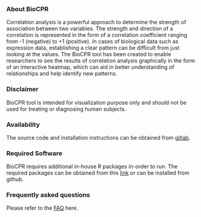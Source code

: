 ### About BioCPR

Correlation analysis is a powerful approach to determine the strength of association between two variables. The strength and direction of a correlation is represented in the form of a correlation coefficient ranging from -1 (negative) to +1 (positive). In cases of biological data such as expression data, establishing a clear pattern can be difficult from just looking at the values. The BioCPR tool has been created to enable researchers to see the results of correlation analysis graphically in the form of an interactive heatmap, which can aid in better understanding of relationships and help identify new patterns.

### Disclaimer

BioCPR tool is intended for visualization purpose only and should not be used for treating or diagnosing human subjects.

### Availability  

The source code and installation instructions can be obtained from [gitlab](https://gitlab.utu.fi/dhajam/biocpr).

### Required Software

BioCPR requires additional in-house R packages in-order to run. The required packages can be obtained from this [link](https://gitlab.utu.fi/dhajam/biocpr/blob/master/packages) or can be installed from github.

### Frequently asked questions  

Please refer to the [FAQ](https://gitlab.utu.fi/dhajam/biocpr/blob/master/markdown/FAQ.md) here.
